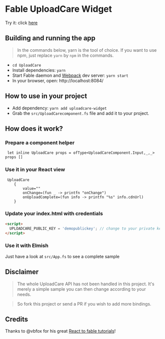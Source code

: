 # Fable UploadCare Widget

Try it: click [here](https://whitetigle.github.io/fable-uploadcare/)

## Building and running the app

> In the commands below, yarn is the tool of choice. If you want to use npm, just replace `yarn` by `npm` in the commands.

* `cd UploadCare`
* Install dependencies: `yarn`
* Start Fable daemon and [Webpack](https://webpack.js.org/) dev server: `yarn start`
* In your browser, open: http://localhost:8084/

## How to use in your project
* Add dependency: `yarn add uploadcare-widget`
* Grab the `src/UploadCarecomponent.fs` file and add it to your project.


## How does it work?

### Prepare a component helper
 ```f#
  let inline UploadCare props = ofType<UploadCareComponent.Input,_,_> props []
```

### Use it in your React view
```f#
 UploadCare  
    { 
        value=""
        onChange=(fun _ -> printfn "onChange")
        onUploadComplete=(fun info -> printfn "%s" info.cdnUrl)
    }
```

### Update your index.html with credentials

```html
<script>
  UPLOADCARE_PUBLIC_KEY = 'demopublickey'; // change to your private key
</script>
```

### Use it with Elmish

Just have a look at `src/App.fs` to see a complete sample

## Disclaimer
> The whole UploadCare API has not been handled in this project. It's merely a simple sample you can then change according to your needs.

> So fork this project or send a PR if you wish to add more bindings.

## Credits
Thanks to @vbfox for his great [React to fable tutorials](https://blog.vbfox.net/2018/02/06/fable-react-1-react-in-fable-land.html)!
